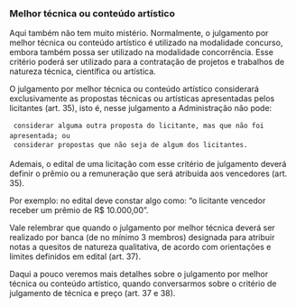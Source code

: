 ### Melhor técnica ou conteúdo artístico
Aqui também não tem muito mistério. Normalmente, o julgamento por melhor técnica ou conteúdo artístico é
utilizado na modalidade concurso, embora também possa ser utilizado na modalidade concorrência. Esse critério
poderá ser utilizado para a contratação de projetos e trabalhos de natureza técnica, científica ou artística.

O julgamento por melhor técnica ou conteúdo artístico considerará exclusivamente as propostas técnicas ou
artísticas apresentadas pelos licitantes (art. 35), isto é, nesse julgamento a Administração não pode:

     considerar alguma outra proposta do licitante, mas que não foi apresentada; ou
     considerar propostas que não seja de algum dos licitantes.

Ademais, o edital de uma licitação com esse critério de julgamento deverá definir o prêmio ou a remuneração que
será atribuída aos vencedores (art. 35).

Por exemplo: no edital deve constar algo como: “o licitante vencedor receber um prêmio de R$ 10.000,00”.

Vale relembrar que quando o julgamento por melhor técnica deverá ser realizado por banca (de no mínimo 3
membros) designada para atribuir notas a quesitos de natureza qualitativa, de acordo com orientações e limites
definidos em edital (art. 37).

Daqui a pouco veremos mais detalhes sobre o julgamento por melhor técnica ou conteúdo artístico, quando conversarmos
sobre o critério de julgamento de técnica e preço (art. 37 e 38).